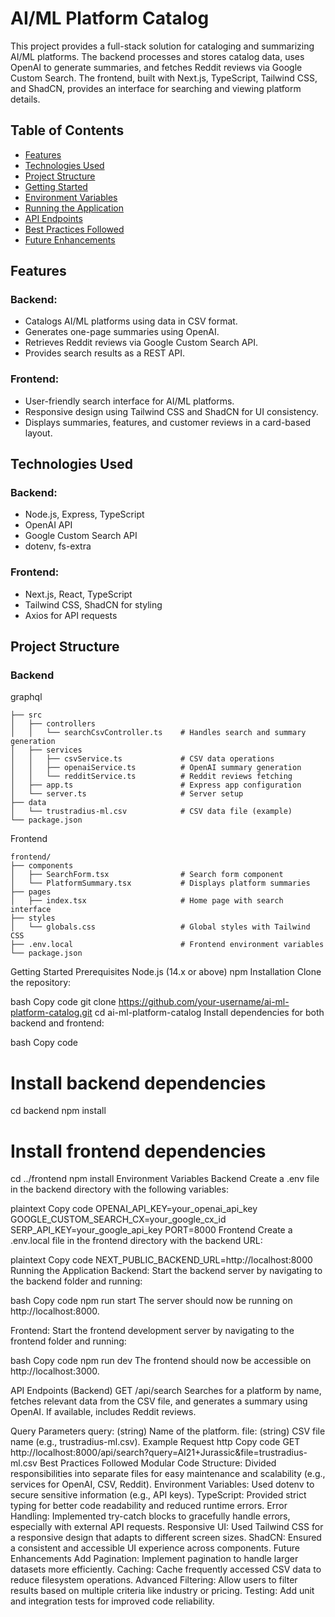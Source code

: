 # AI/ML Platform Catalog

This project provides a full-stack solution for cataloging and summarizing AI/ML platforms. The backend processes and stores catalog data, uses OpenAI to generate summaries, and fetches Reddit reviews via Google Custom Search. The frontend, built with Next.js, TypeScript, Tailwind CSS, and ShadCN, provides an interface for searching and viewing platform details.

## Table of Contents

- [Features](#features)
- [Technologies Used](#technologies-used)
- [Project Structure](#project-structure)
- [Getting Started](#getting-started)
- [Environment Variables](#environment-variables)
- [Running the Application](#running-the-application)
- [API Endpoints](#api-endpoints)
- [Best Practices Followed](#best-practices-followed)
- [Future Enhancements](#future-enhancements)

## Features

### Backend:
- Catalogs AI/ML platforms using data in CSV format.
- Generates one-page summaries using OpenAI.
- Retrieves Reddit reviews via Google Custom Search API.
- Provides search results as a REST API.

### Frontend:
- User-friendly search interface for AI/ML platforms.
- Responsive design using Tailwind CSS and ShadCN for UI consistency.
- Displays summaries, features, and customer reviews in a card-based layout.

## Technologies Used

### Backend:
- Node.js, Express, TypeScript
- OpenAI API
- Google Custom Search API
- dotenv, fs-extra

### Frontend:
- Next.js, React, TypeScript
- Tailwind CSS, ShadCN for styling
- Axios for API requests

## Project Structure

### Backend
graphql

```backend/
├── src
│   ├── controllers
│   │   └── searchCsvController.ts    # Handles search and summary generation
│   ├── services
│   │   ├── csvService.ts             # CSV data operations
│   │   ├── openaiService.ts          # OpenAI summary generation
│   │   └── redditService.ts          # Reddit reviews fetching
│   ├── app.ts                        # Express app configuration
│   └── server.ts                     # Server setup
├── data
│   └── trustradius-ml.csv            # CSV data file (example)
└── package.json

```

Frontend

```
frontend/
├── components
│   ├── SearchForm.tsx                # Search form component
│   └── PlatformSummary.tsx           # Displays platform summaries
├── pages
│   ├── index.tsx                     # Home page with search interface
├── styles
│   └── globals.css                   # Global styles with Tailwind CSS
├── .env.local                        # Frontend environment variables
└── package.json
```

Getting Started
Prerequisites
Node.js (14.x or above)
npm
Installation
Clone the repository:

bash
Copy code
git clone https://github.com/your-username/ai-ml-platform-catalog.git
cd ai-ml-platform-catalog
Install dependencies for both backend and frontend:

bash
Copy code
# Install backend dependencies
cd backend
npm install

# Install frontend dependencies
cd ../frontend
npm install
Environment Variables
Backend
Create a .env file in the backend directory with the following variables:

plaintext
Copy code
OPENAI_API_KEY=your_openai_api_key
GOOGLE_CUSTOM_SEARCH_CX=your_google_cx_id
SERP_API_KEY=your_google_api_key
PORT=8000
Frontend
Create a .env.local file in the frontend directory with the backend URL:

plaintext
Copy code
NEXT_PUBLIC_BACKEND_URL=http://localhost:8000
Running the Application
Backend: Start the backend server by navigating to the backend folder and running:

bash
Copy code
npm run start
The server should now be running on http://localhost:8000.

Frontend: Start the frontend development server by navigating to the frontend folder and running:

bash
Copy code
npm run dev
The frontend should now be accessible on http://localhost:3000.

API Endpoints (Backend)
GET /api/search
Searches for a platform by name, fetches relevant data from the CSV file, and generates a summary using OpenAI. If available, includes Reddit reviews.

Query Parameters
query: (string) Name of the platform.
file: (string) CSV file name (e.g., trustradius-ml.csv).
Example Request
http
Copy code
GET http://localhost:8000/api/search?query=AI21+Jurassic&file=trustradius-ml.csv
Best Practices Followed
Modular Code Structure: Divided responsibilities into separate files for easy maintenance and scalability (e.g., services for OpenAI, CSV, Reddit).
Environment Variables: Used dotenv to secure sensitive information (e.g., API keys).
TypeScript: Provided strict typing for better code readability and reduced runtime errors.
Error Handling: Implemented try-catch blocks to gracefully handle errors, especially with external API requests.
Responsive UI: Used Tailwind CSS for a responsive design that adapts to different screen sizes.
ShadCN: Ensured a consistent and accessible UI experience across components.
Future Enhancements
Add Pagination: Implement pagination to handle larger datasets more efficiently.
Caching: Cache frequently accessed CSV data to reduce filesystem operations.
Advanced Filtering: Allow users to filter results based on multiple criteria like industry or pricing.
Testing: Add unit and integration tests for improved code reliability.
